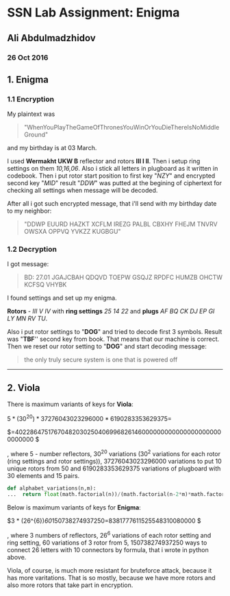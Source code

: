 # SSN Lab Assignment: Enigma

## Ali Abdulmadzhidov

### 26 Oct 2016

## 1. Enigma

### 1.1 Encryption

My plaintext was

 >"WhenYouPlayTheGameOfThronesYouWinOrYouDieThereIsNoMiddleGround"

 and my birthday is at 03 March.

I used **Wermakht UKW B** reflector and rotors **III I II**. Then i setup ring settings on them *10,16,06*. Also i stick all letters in plugboard as it written in codebook. Then i put rotor start position to first key "*NZY*" and encrypted second key "*MID*" result "*DDW*" was putted at the begining of ciphertext for checking all settings when message will be decoded.

After all i got such encrypted message, that i'll send with my birthday date to my neighbor:

>  "DDWP EUURD HAZKT XCFLM IREZG PALBL CBXHY FHEJM TNVRV OWSXA OPPVQ YVKZZ KUGBGU"

### 1.2 Decryption

I got message:

> BD: 27.01
> JGAJCBAH QDQVD TOEPW GSQJZ RPDFC HUMZB OHCTW KCFSQ VHYBK

I found settings and set up my enigma.

**Rotors** - *III  V    IV*   with **ring settings** *25 14 22* and **plugs**   *AF BQ CK DJ EP GI LY MN RV TU*.

Also i put rotor settings to "**DOG**" and tried to decode first 3 symbols. Result was "**TBF**'' second key from book. That means that our machine is correct. Then we reset our rotor setting to "**DOG**" and start decoding message:

> the only truly secure system is one that is powered off



----

## 2. Viola

There is maximum variants of keys for **Viola**:

$5 * (30^{20})*37276043023296000*6190283353629375=$

$=402286475176704820302504069968261460000000000000000000000000000 $

, where 5 - number reflectors, $30^{20}$ variations ($30^2$ variations for each rotor (ring settings and rotor settings)),  37276043023296000 variations to put 10 unique rotors from 50 and 6190283353629375 variations of plugboard with 30 elements and 15 pairs.

```python
def alphabet_variations(n,m):
...  return float(math.factorial(n))/(math.factorial(n-2*m)*math.factorial(m)*2**m)
```



Below is maximum variants of keys for **Enigma**:

$3 * (26^{6})*60*150738274937250=8381777611525548310080000 $



, where 3 numbers of reflectors, $26^6$ variations of each rotor setting and ring setting, 60 variations of 3 rotor from 5, 150738274937250 ways to connect 26 letters with 10 connectors by formula, that i wrote in python above.



Viola, of course, is much more resistant for bruteforce attack, because it has more varitations. That is so mostly, because we have more rotors and also more rotors that take part in encryption. 